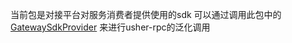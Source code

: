 当前包是对接平台对服务消费者提供使用的sdk
可以通过调用此包中的 [GatewaySdkProvider](src%2Fmain%2Fjava%2Ftop%2Fuhyils%2Fusher%2Fprotocol%2Frpc%2FGatewaySdkProvider.java)
来进行usher-rpc的泛化调用
